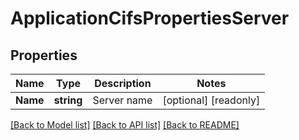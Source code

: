 # ApplicationCifsPropertiesServer

## Properties

Name | Type | Description | Notes
------------ | ------------- | ------------- | -------------
**Name** | **string** | Server name | [optional] [readonly] 

[[Back to Model list]](../README.md#documentation-for-models) [[Back to API list]](../README.md#documentation-for-api-endpoints) [[Back to README]](../README.md)


